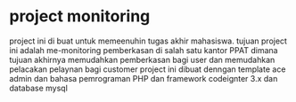 # project monitoring
project ini di buat untuk memeenuhin tugas akhir mahasiswa.
tujuan project ini adalah me-monitoring pemberkasan di salah satu kantor PPAT dimana tujuan akhirnya memudahkan pemberkasan bagi user dan memudahkan pelacakan pelaynan bagi customer
project ini dibuat denngan template ace admin dan bahasa pemrograman PHP dan framework codeignter 3.x dan database mysql
